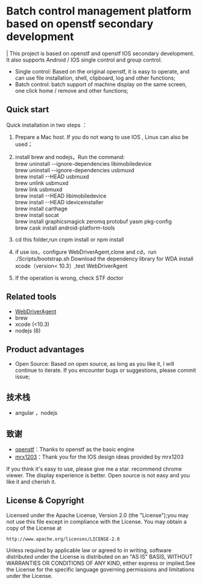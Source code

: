 # Batch control management platform based on openstf secondary development



| This project is based on openstf and openstf IOS secondary development. It also supports Android / IOS single control and group control.  


-   Single control: Based on the original openstf, it is easy to operate, and can use file installation, shell, clipboard, log and other functions;  
-   Batch control: batch support of machine display on the same screen, one click home / remove and other functions;  



## Quick start

Quick installation in two steps ：

1.  Prepare a Mac host. If you do not wang to use IOS , Linux can also be used；

2.  install brew and nodejs，Run the command:  
    brew uninstall --ignore-dependencies libimobiledevice  
    brew uninstall --ignore-dependencies usbmuxd  
    brew install --HEAD usbmuxd  
    brew unlink usbmuxd  
    brew link usbmuxd  
    brew install --HEAD libimobiledevice  
    brew install --HEAD ideviceinstaller  
    brew install carthage  
    brew install socat  
    brew install graphicsmagick zeromq protobuf yasm pkg-config  
    brew cask install android-platform-tools  
    
3.  cd this folder,run cnpm install or npm install

4.  if use ios，configure WebDriverAgent,clone and cd，run ./Scripts/bootstrap.sh Download the dependency library for WDA
    install xcode（version< 10.3）,test WebDriverAgent 

5.  If the operation is wrong, check STF doctor
   


## Related tools

-   [WebDriverAgent](https://github.com/EasilyTest/WebDriverAgent.git)
-   brew
-   xcode (<10.3)
-   nodejs (8)



## Product advantages

-   Open Source: Based on open source, as long as you like it, I will continue to iterate. If you encounter bugs or suggestions, please commit issue;  



## 技术栈

-   angular ，nodejs

## 致谢

-   [openstf](https://jmeter.apache.org/)：Thanks to openstf as the basic engine  
-   [mrx1203](https://github.com/mrx1203/stf)：Thank you for the IOS design ideas provided by mrx1203  


If you think it's easy to use, please give me a star. recommend chrome viewer. The display experience is better. Open source is not easy and you like it and cherish it.


## License & Copyright

Licensed under the Apache License, Version 2.0 (the "License");you may not use this file except in compliance with the License.
You may obtain a copy of the License at 
 
	http://www.apache.org/licenses/LICENSE-2.0  
	
Unless required by applicable law or agreed to in writing, software distributed under the License is distributed on an "AS IS" BASIS,
WITHOUT WARRANTIES OR CONDITIONS OF ANY KIND, either express or implied.See the License for the specific language governing permissions and limitations under the License.

